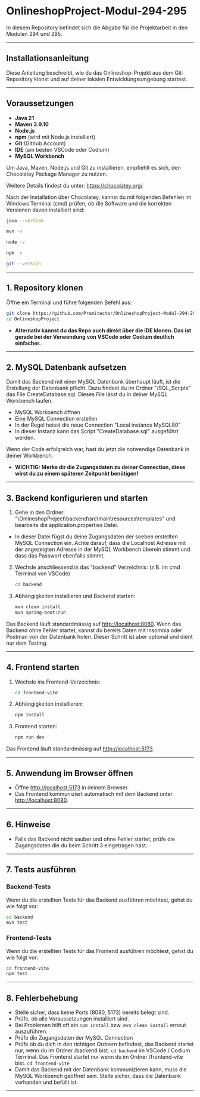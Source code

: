 # OnlineshopProject-Modul-294-295

In diesem Repository befindet sich die Abgabe für die Projektarbeit in den Modulen 294 und 295.

---

## Installationsanleitung

Diese Anleitung beschreibt, wie du das Onlineshop-Projekt aus dem Git-Repository klonst und auf deiner lokalen Entwicklungsumgebung startest.

---

## Voraussetzungen

- **Java 21**
- **Maven 3.9.10**
- **Node.js**
- **npm** (wird mit Node.js installiert)
- **Git** (Github Account)
- **IDE** (am besten VSCode oder Codium)
- **MySQL Workbench**

Um Java, Maven, Node.js und Git zu installieren, empfiehlt es sich, den Chocolatey Package Manager zu nutzen.

Weitere Details findest du unter: https://chocolatey.org/

Nach der Installation über Chocolatey, kannst du mit folgenden Befehlen im Windows Terminal (cmd) prüfen, ob die Software und die korrekten Versionen davon installiert sind:

```bash
java --version
```

```bash
mvn -v
```

```bash
node -v
```

```bash
npm -v
```

```bash
git --version
```

---

## 1. Repository klonen

Öffne ein Terminal und führe folgenden Befehl aus:

```bash
git clone https://github.com/Promitecter/OnlineshopProject-Modul-294-295.git
cd OnlineshopProject
```

- **Alternativ kannst du das Repo auch direkt über die IDE klonen. Das ist gerade bei der Verwendung von VSCode oder Codium deutlich einfacher.**

---

## 2. MySQL Datenbank aufsetzen

Damit das Backend mit einer MySQL Datenbank überhaupt läuft, ist die Erstellung der Datenbank pflicht. Dazu findest du im Ordner "/SQL_Scripts" das File CreateDatabase.sql. Dieses File lässt du in deiner MySQL Workbench laufen.

- MySQL Workbench öffnen
- Eine MySQL Connection erstellen
- In der Regel heisst die neue Connection "Local instance MySQL80"
- In dieser Instanz kann das Script "CreateDatabase.sql" ausgeführt werden.

Wenn der Code erfolgreich war, hast du jetzt die notwendige Datenbank in deiner Workbench.

- **WICHTIG: Merke dir die Zugangsdaten zu deiner Connection, diese wirst du zu einem späteren Zeitpunkt benötigen!**

---

## 3. Backend konfigurieren und starten

1. Gehe in den Ordner:
   "\OnlineshopProject\backend\src\main\resources\templates" und bearbeite die application.properties Datei.

- In dieser Datei fügst du deine Zugangsdaten der soeben erstellten MySQL Connection ein. Achte darauf, dass die Localhost Adresse mit der angezeigten Adresse in der MySQL Workbench überein stimmt und dass das Passwort ebenfalls stimmt.

2. Wechsle anschliessend in das "backend" Verzeichnis: (z.B. im cmd Terminal von VSCode)

   ```bash
   cd backend
   ```

3. Abhängigkeiten installieren und Backend starten:

   ```bash
   mvn clean install
   mvn spring-boot:run
   ```

Das Backend läuft standardmässig auf [http://localhost:8080](http://localhost:8080). Wenn das Backend ohne Fehler startet, kannst du bereits Daten mit Insomnia oder Postman von der Datenbank holen. Dieser Schritt ist aber optional und dient nur dem Testing.

---

## 4. Frontend starten

1. Wechsle ins Frontend-Verzeichnis:

   ```bash
   cd frontend-vite
   ```

2. Abhängigkeiten installieren:

   ```bash
   npm install
   ```

3. Frontend starten:
   ```bash
   npm run dev
   ```

Das Frontend läuft standardmässig auf [http://localhost:5173](http://localhost:5173).

---

## 5. Anwendung im Browser öffnen

- Öffne [http://localhost:5173](http://localhost:5173) in deinem Browser.
- Das Frontend kommuniziert automatisch mit dem Backend unter [http://localhost:8080](http://localhost:8080).

---

## 6. Hinweise

- Falls das Backend nicht sauber und ohne Fehler startet, prüfe die Zugangsdaten die du beim Schritt 3 eingetragen hast.

---

## 7. Tests ausführen

### Backend-Tests

Wenn du die erstellten Tests für das Backend ausführen möchtest, gehst du wie folgt vor:

```bash
cd backend
mvn test
```

### Frontend-Tests

Wenn du die erstellten Tests für das Frontend ausführen möchtest, gehst du wie folgt vor:

```bash
cd frontend-vite
npm test
```

---

## 8. Fehlerbehebung

- Stelle sicher, dass keine Ports (8080, 5173) bereits belegt sind.
- Prüfe, ob alle Voraussetzungen installiert sind.
- Bei Problemen hilft oft ein `npm install` bzw. `mvn clean install` erneut auszuführen.
- Prüfe die Zugangsdaten der MySQL Connection
- Prüfe ob du dich in den richtigen Ordnern befindest, das Backend startet nur, wenn du im Ordner /backend bist. `cd backend` im VSCode / Codium Terminal. Das Frontend startet nur wenn du im Ordner /frontend-vite bist. `cd frontend-vite`
- Damit das Backend mit der Datenbank kommunizieren kann, muss die MySQL Workbench geöffnet sein. Stelle sicher, dass die Datenbank vorhanden und befüllt ist.

---

